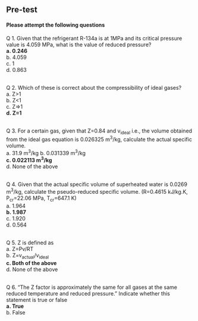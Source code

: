 ## <b> Pre-test</b>
#### Please attempt the following questions

Q 1. Given that the refrigerant R-134a is at 1MPa and its critical pressure value is 4.059 MPa, what is the value of reduced pressure?<br>
<b> a. 0.246<br></b>
b. 4.059<br>
c. 1<br>
d. 0.863<br><br>

Q 2. Which of these is correct about the compressibility of ideal gases?<br>
a. Z>1<br>
b. Z<1<br>
c. Z=>1<br>
<b>d. Z=1</b><br><br>

Q 3. For a certain gas, given that Z=0.84 and v<sub>ideal</sub> i.e., the volume obtained from the ideal gas equation is 0.026325 m<sup>3</sup>/kg, calculate the actual specific volume.<br>
a. 31.9 m<sup>3</sup>/kg
b. 0.031339 m<sup>3</sup>/kg<br>
<b>c. 0.022113 m<sup>3</sup>/kg<br></b>
d. None of the above<br><br>

Q 4. Given that the actual specific volume of superheated water is 0.0269 m<sup>3</sup>/kg, calculate the pseudo-reduced specific volume. (R=0.4615 kJ/kg.K, P<sub>cr</sub>=22.06 MPa, T<sub>cr</sub>=647.1 K)
<br>
a. 1.964<br>
<b>b. 1.987<br></b>
c. 1.920<br>
d. 0.564<br><br>

Q 5. Z is defined as<br>
a. Z=Pv/RT<br>
b. Z=v<sub>actual</sub>/v<sub>ideal</sub><br>
<b>c. Both of the above<br></b>
d. None of the above<br><br>

Q 6. “The Z factor is approximately the same for all gases at the same reduced temperature and reduced pressure.” Indicate whether this statement is true or false
<br>
<b>a. True<br></b>
b. False<br><br>
